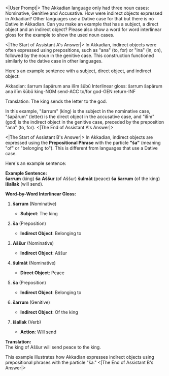 <|User Prompt|>
The Akkadian language only had three noun cases: Nominative, Genitive and Accusative. How were indirect objects expressed in Akkadian? Other languages use a Dative case for that but there is no Dative in Akkadian. Can you make an example that has a subject, a direct object and an indirect object? Please also show a word for word interlinear gloss for the example to show the used noun cases.

<|The Start of Assistant A's Answer|>
In Akkadian, indirect objects were often expressed using prepositions, such as "ana" (to, for) or "ina" (in, on), followed by the noun in the genitive case. This construction functioned similarly to the dative case in other languages.

Here's an example sentence with a subject, direct object, and indirect object:

Akkadian: šarrum šapārum ana ilīm šūbû
Interlinear gloss:
šarrum      šapārum      ana      ilīm      šūbû
king-NOM send-ACC to/for god-GEN return-INF

Translation: The king sends the letter to the god.

In this example, "šarrum" (king) is the subject in the nominative case, "šapārum" (letter) is the direct object in the accusative case, and "ilīm" (god) is the indirect object in the genitive case, preceded by the preposition "ana" (to, for).
<|The End of Assistant A's Answer|>

<|The Start of Assistant B's Answer|>
In Akkadian, indirect objects are expressed using the **Prepositional Phrase** with the particle **"ša"** (meaning "of" or "belonging to"). This is different from languages that use a Dative case.

Here's an example sentence:

**Example Sentence:**  
**šarrum** (king) **ša** **Aššur** (of Aššur) **šulmāt** (peace) **ša** **šarrum** (of the king) **išallak** (will send).

**Word-by-Word Interlinear Gloss:**

1. **šarrum** (Nominative)  
   - **Subject**: The king

2. **ša** (Preposition)  
   - **Indirect Object**: Belonging to

3. **Aššur** (Nominative)  
   - **Indirect Object**: Aššur

4. **šulmāt** (Nominative)  
   - **Direct Object**: Peace

5. **ša** (Preposition)  
   - **Indirect Object**: Belonging to

6. **šarrum** (Genitive)  
   - **Indirect Object**: Of the king

7. **išallak** (Verb)  
   - **Action**: Will send

**Translation:**  
The king of Aššur will send peace to the king.

This example illustrates how Akkadian expresses indirect objects using prepositional phrases with the particle "ša."
<|The End of Assistant B's Answer|>